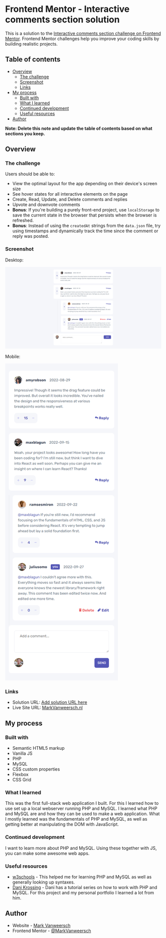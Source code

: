 # Frontend Mentor - Interactive comments section solution

This is a solution to the [Interactive comments section challenge on Frontend Mentor](https://www.frontendmentor.io/challenges/interactive-comments-section-iG1RugEG9). Frontend Mentor challenges help you improve your coding skills by building realistic projects. 

## Table of contents

- [Overview](#overview)
  - [The challenge](#the-challenge)
  - [Screenshot](#screenshot)
  - [Links](#links)
- [My process](#my-process)
  - [Built with](#built-with)
  - [What I learned](#what-i-learned)
  - [Continued development](#continued-development)
  - [Useful resources](#useful-resources)
- [Author](#author)

**Note: Delete this note and update the table of contents based on what sections you keep.**

## Overview

### The challenge

Users should be able to:

- View the optimal layout for the app depending on their device's screen size
- See hover states for all interactive elements on the page
- Create, Read, Update, and Delete comments and replies
- Upvote and downvote comments
- **Bonus**: If you're building a purely front-end project, use `localStorage` to save the current state in the browser that persists when the browser is refreshed.
- **Bonus**: Instead of using the `createdAt` strings from the `data.json` file, try using timestamps and dynamically track the time since the comment or reply was posted.

### Screenshot

Desktop:

![](./solution/desktop.png)

Mobile:

![](./solution/mobile.png)

### Links

- Solution URL: [Add solution URL here](https://your-solution-url.com)
- Live Site URL: [MarkVanweersch.nl](https://www.markvanweersch.nl/projects/interactive-comments-section/)

## My process

### Built with

- Semantic HTML5 markup
- Vanilla JS
- PHP
- MySQL
- CSS custom properties
- Flexbox
- CSS Grid

### What I learned

This was the first full-stack web application I built. For this I learned how to use set up a local webserver running PHP and MySQL. I learned what PHP and MySQL are and how they can be used to make a web application. What I mostly learned was the fundamentals of PHP and MySQL, as well as getting better at manipulating the DOM with JavaScript.

### Continued development

I want to learn more about PHP and MySQL. Using these together with JS, you can make some awesome web apps.

### Useful resources

- [w3schools](https://www.w3schools.com) - This helped me for learning PHP and MySQL as well as generally looking up syntaxes.
- [Dani Krossing](https://www.youtube.com/c/TheCharmefis) - Dani has a tutorial series on how to work with PHP and MySQL. For this project and my personal portfolio I learned a lot from him.

## Author

- Website - [Mark Vanweersch](https://www.markvanweersch.nl)
- Frontend Mentor - [@MarkVanweersch](https://www.frontendmentor.io/profile/markvanweersch)
